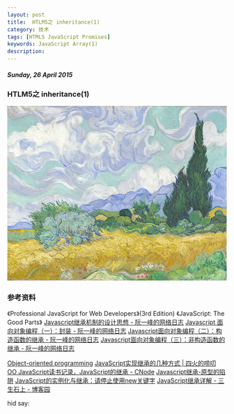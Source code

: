 ```yaml
---
layout: post
title:  HTLM5之 inheritance(1)
category: 技术
tags: [HTML5 JavaScript Promises]
keywords: JavaScript Array(1)
description: 
---
```


##### Sunday, 26 April 2015

### HTLM5之 inheritance(1)

![梵高](/../../assets/img/tech/2015/vincent_van_Gogh_4.jpg)




### 参考资料
《Professional JavaScript for Web Developers》(3rd Edition)
《JavaScript: The Good Parts》
[Javascript继承机制的设计思想 - 阮一峰的网络日志](http://www.ruanyifeng.com/blog/2011/06/designing_ideas_of_inheritance_mechanism_in_javascript.html)
[Javascript 面向对象编程（一）：封装 - 阮一峰的网络日志](http://www.ruanyifeng.com/blog/2010/05/object-oriented_javascript_encapsulation.html)
[Javascript面向对象编程（二）：构造函数的继承 - 阮一峰的网络日志](http://www.ruanyifeng.com/blog/2010/05/object-oriented_javascript_inheritance.html)
[Javascript面向对象编程（三）：非构造函数的继承 - 阮一峰的网络日志](http://www.ruanyifeng.com/blog/2010/05/object-oriented_javascript_inheritance_continued.html)

[Object-oriented programming](http://en.wikipedia.org/wiki/Object-oriented_programming)
[JavaScript实现继承的几种方式 | 四火的唠叨](http://www.raychase.net/149)
[OO JavaScript读书记录，JavaScript的继承 - CNode](https://cnodejs.org/topic/4fff90fa4764b72902706ad2)
[Javascript继承-原型的陷阱](http://yanhaijing.com/javascript/2013/08/23/javascript-inheritance-how-to-shoot-yourself-in-the-foot-with-prototypes/)
[JavaScript的实例化与继承：请停止使用new关键字](http://www.infoq.com/cn/articles/javascript-instantiation-and-inheritance)
[JavaScript继承详解 - 三生石上 - 博客园](http://www.cnblogs.com/sanshi/archive/2009/07/08/1519036.html)


hid say: 
